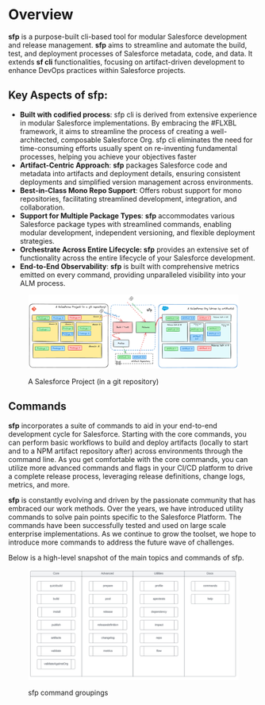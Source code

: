 # Overview

**sfp** is a purpose-built cli-based tool for modular Salesforce development and release management. **sfp** aims to streamline and automate the build, test, and deployment processes of Salesforce metadata,  code, and data. It extends **sf cli** functionalities, focusing on artifact-driven development to enhance DevOps practices within Salesforce projects.

## Key Aspects of sfp:

* **Built with codified process**:  sfp cli  is derived from extensive experience in modular Salesforce implementations. By embracing the #FLXBL framework, it aims to streamline the process of creating a well-architected, composable Salesforce Org. sfp cli eliminates the need for time-consuming efforts usually spent on re-inventing fundamental processes, helping you achieve your objectives faster
* **Artifact-Centric Approach**: **sfp** packages Salesforce code and metadata into artifacts and deployment details, ensuring consistent deployments and simplified version management across environments.
* **Best-in-Class Mono Repo Support**: Offers robust support for mono repositories, facilitating streamlined development, integration, and collaboration.&#x20;
* **Support for Multiple Package Types**: **sfp** accommodates various Salesforce package types with streamlined commands, enabling modular development, independent versioning, and flexible deployment strategies.
* **Orchestrate Across Entire Lifecycle: sfp** provides an extensive set of functionality across the entire lifecycle of your Salesforce development.
* **End-to-End Observability**: **sfp** is built with comprehensive metrics emitted on every command, providing unparalleled visibility into your ALM process.



<div data-full-width="false">

<figure><img src=".gitbook/assets/concept (2).png" alt=""><figcaption><p>A Salesforce Project (in a git repository)</p></figcaption></figure>

</div>

## Commands

**sfp** incorporates a suite of commands to aid in your end-to-end development cycle for Salesforce. Starting with the core commands, you can perform basic workflows to build and deploy artifacts (locally to start and to a NPM artifact repository after) across environments through the command line. As you get comfortable with the core commands, you can utilize more advanced commands and flags in your CI/CD platform to drive a complete release process, leveraging release definitions, change logs, metrics, and more. &#x20;

**sfp** is constantly evolving and driven by the passionate community that has embraced our work methods. Over the years, we have introduced utility commands to solve pain points specific to the Salesforce Platform. The commands have been successfully tested and used on large scale enterprise implementations. As we continue to grow the toolset, we hope to introduce more commands to address the future wave of challenges.&#x20;

Below is a high-level snapshot of the main topics and commands of sfp.

<figure><img src=".gitbook/assets/image (18).png" alt=""><figcaption><p>sfp command groupings</p></figcaption></figure>

##
